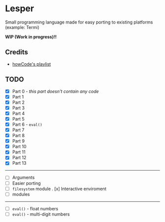 # Lesper
Small programming language made for easy porting to existing platforms (example: Termi)

**WIP (Work in progress)!!**

## Credits
- [howCode's playlist](https://www.youtube.com/playlist?list=PLBOh8f9FoHHiKx3ZCPxOZWUtZswrj2zI0)

## TODO
- [x] Part 0 - *this part doesn't contain any code*
- [x] Part 1
- [x] Part 2
- [x] Part 3
- [x] Part 4
- [x] Part 5
- [x] Part 6 - `eval()`
- [x] Part 7
- [x] Part 8
- [x] Part 9
- [x] Part 10
- [x] Part 11
- [x] Part 12
- [x] Part 13
------------------------------------
- [ ] Arguments
- [ ] Easier porting
- [ ] `filesystem` module
. [x] Interactive enviroment
- [ ] modules
------------------------------------
- [ ] `eval()` - float numbers
- [ ] `eval()` - multi-digit numbers
